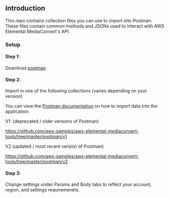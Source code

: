 ## Introduction
This repo contains collection files you can use to import into Postman. These files contain common methods and JSONs used to interact with AWS Elemental MediaConvert's API.

### Setup

#### Step 1: 
Download [postman](https://www.postman.com/)

 
#### Step 2: 

Import in one of the following collections (varies depending on your version)

You can view the [Postman documentation](https://learning.postman.com/docs/getting-started/importing-and-exporting-data/#importing-data-into-postman) on how to import data into the application. 

V1: (deprecated / older versions of Postman)

https://github.com/aws-samples/aws-elemental-mediaconvert-tools/tree/master/postman/v1

V2 (updated / most recent version of Postman)

https://github.com/aws-samples/aws-elemental-mediaconvert-tools/tree/master/postman/v2
 

#### Step 3: 
Change settings under Params and Body tabs to reflect your account, region, and settings requiremenets. 